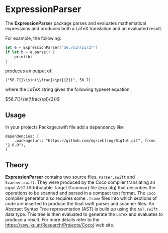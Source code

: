 # ExpressionParser

The **ExpressionParser** package parses and evaluates mathematical expressions
and produces both a LaTeX translation and an evaluated result.

For example, the following:

```swift
let e = ExpressionParser("56.7sin(pi/2)")
if let b = e.parse() {
    print(b)
}
```

produces an output of:

```
("56.7{}\\sin(\\frac{\\pi}{2})", 56.7)
```

where the *LaTeX* string gives the following typeset equation:

$56.7{}\sin(\frac{\pi}{2})$

## Usage
In your projects Package.swift file add a dependency like

```
dependencies: [
    .package(url: "https://github.com/mgriebling/BigInt.git", from: "2.0.0"),
]
```

## Theory

**ExpressionParser** contains two source files, `Parser.swift` and `Scanner.swift`.
They were produced by the Coco compiler translating an input ATG (Attributable
Target Grammar) file (exp.atg) that describes the operations to be scanned
and parsed in a compact text format.  The `Coco` compiler generator also
requires some `.frame` files into which sections of code are inserted to
produce the final swift parser and scanner files.  An Abstract Syntax Tree
representation (AST) is build up using the `AST.swift` data type.  This
tree is then evaluated to generate the `LaTeX` and evaluates to produce
a result.  For more details refer to the https://ssw.jku.at/Research/Projects/Coco/
web site.
